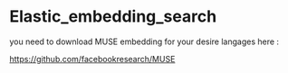 # Elastic_embedding_search

you need to download MUSE embedding for your desire langages here :

https://github.com/facebookresearch/MUSE

